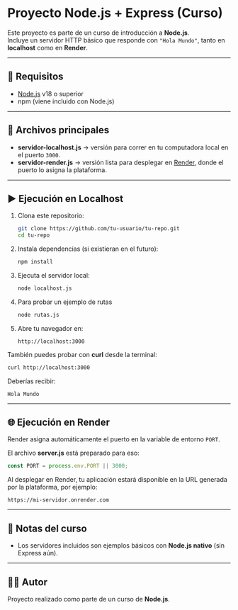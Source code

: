 # Proyecto Node.js + Express (Curso)

Este proyecto es parte de un curso de introducción a **Node.js**.  
Incluye un servidor HTTP básico que responde con `"Hola Mundo"`, tanto en **localhost** como en **Render**.

---

## 🚀 Requisitos

- [Node.js](https://nodejs.org/) v18 o superior
- npm (viene incluido con Node.js)

---

## 📂 Archivos principales

- **servidor-localhost.js** → versión para correr en tu computadora local en el puerto `3000`.
- **servidor-render.js** → versión lista para desplegar en [Render](https://render.com), donde el puerto lo asigna la plataforma.

---

## ▶️ Ejecución en Localhost

1. Clona este repositorio:

   ```bash
   git clone https://github.com/tu-usuario/tu-repo.git
   cd tu-repo
   ```

2. Instala dependencias (si existieran en el futuro):

   ```bash
   npm install
   ```

3. Ejecuta el servidor local:

   ```bash
   node localhost.js
   ```
4. Para probar un ejemplo de rutas

   ```bash
   node rutas.js
   ```
5. Abre tu navegador en:

   ```
   http://localhost:3000
   ```

También puedes probar con **curl** desde la terminal:

```bash
curl http://localhost:3000
```

Deberías recibir:

```
Hola Mundo
```

---

## 🌐 Ejecución en Render

Render asigna automáticamente el puerto en la variable de entorno `PORT`.

El archivo **server.js** está preparado para eso:

```js
const PORT = process.env.PORT || 3000;
```

Al desplegar en Render, tu aplicación estará disponible en la URL generada por la plataforma, por ejemplo:

```
https://mi-servidor.onrender.com
```

---

## 📌 Notas del curso

- Los servidores incluidos son ejemplos básicos con **Node.js nativo** (sin Express aún).

---

## 👨‍💻 Autor

Proyecto realizado como parte de un curso de **Node.js**.